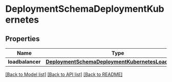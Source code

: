 # DeploymentSchemaDeploymentKubernetes

## Properties
Name | Type | Description | Notes
------------ | ------------- | ------------- | -------------
**loadbalancer** | [**DeploymentSchemaDeploymentKubernetesLoadbalancer**](DeploymentSchemaDeploymentKubernetesLoadbalancer.md) |  | [optional] 

[[Back to Model list]](../README.md#documentation-for-models) [[Back to API list]](../README.md#documentation-for-api-endpoints) [[Back to README]](../README.md)


